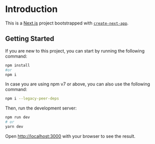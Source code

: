 # Introduction

This is a [Next.js](https://nextjs.org/) project bootstrapped with [`create-next-app`](https://github.com/vercel/next.js/tree/canary/packages/create-next-app).

## Getting Started

If you are new to this project, you can start by running the following command:

```bash
npm install
#or
npm i
```

In case you are using npm v7 or above, you can also use the following command:

```bash
npm i --legacy-peer-deps
```

Then, run the development server:

```bash
npm run dev
# or
yarn dev
```

Open [http://localhost:3000](http://localhost:3000) with your browser to see the result.
